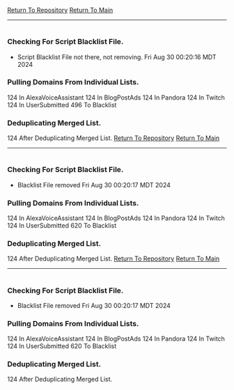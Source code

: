[Return To Repository](https://github.com/DigitalWarrior/piholeparser/)
[Return To Main](https://github.com/DigitalWarrior/piholeparser/blob/master/RecentRunLogs/Mainlog.md)
____________________________________
# 
### Checking For Script Blacklist File.
* Script Blacklist File not there, not removing. Fri Aug 30 00:20:16 MDT 2024
### Pulling Domains From Individual Lists.
124 In AlexaVoiceAssistant
124 In BlogPostAds
124 In Pandora
124 In Twitch
124 In UserSubmitted
496 To Blacklist
### Deduplicating Merged List.
124 After Deduplicating Merged List.
[Return To Repository](https://github.com/DigitalWarrior/piholeparser/)
[Return To Main](https://github.com/DigitalWarrior/piholeparser/blob/master/RecentRunLogs/Mainlog.md)
____________________________________
# 
### Checking For Script Blacklist File.
* Blacklist File removed Fri Aug 30 00:20:17 MDT 2024
### Pulling Domains From Individual Lists.
124 In AlexaVoiceAssistant
124 In BlogPostAds
124 In Pandora
124 In Twitch
124 In UserSubmitted
620 To Blacklist
### Deduplicating Merged List.
124 After Deduplicating Merged List.
[Return To Repository](https://github.com/DigitalWarrior/piholeparser/)
[Return To Main](https://github.com/DigitalWarrior/piholeparser/blob/master/RecentRunLogs/Mainlog.md)
____________________________________
# 
### Checking For Script Blacklist File.
* Blacklist File removed Fri Aug 30 00:20:17 MDT 2024
### Pulling Domains From Individual Lists.
124 In AlexaVoiceAssistant
124 In BlogPostAds
124 In Pandora
124 In Twitch
124 In UserSubmitted
620 To Blacklist
### Deduplicating Merged List.
124 After Deduplicating Merged List.
